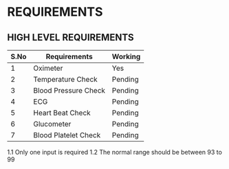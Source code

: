 # REQUIREMENTS

## HIGH LEVEL REQUIREMENTS

|S.No| Requirements| Working|
|----|-------------|--------|
1|Oximeter|Yes|
2|Temperature Check|Pending|
3|Blood Pressure Check|Pending|
4|ECG|Pending|
5|Heart Beat Check|Pending|
6|Glucometer|Pending|
7|Blood Platelet Check|Pending|
 
 
 
 
 
 
 
 
 
 
 
 
  1.1 Only one input is required
  1.2 The normal range should be between 93 to 99

